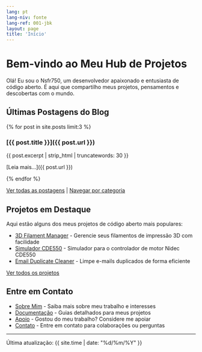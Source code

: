 ```yaml
---
lang: pt
lang-niv: fonte
lang-ref: 001-jbk
layout: page
title: 'Início'
---
```


# Bem-vindo ao Meu Hub de Projetos

Olá! Eu sou o Nsfr750, um desenvolvedor apaixonado e entusiasta de código aberto. É aqui que compartilho meus projetos, pensamentos e descobertas com o mundo.

## Últimas Postagens do Blog

{% for post in site.posts limit:3 %}
### [{{ post.title }}]({{ post.url }})

{{ post.excerpt | strip_html | truncatewords: 30 }}

[Leia mais...]({{ post.url }})

{% endfor %}

[Ver todas as postagens](blog) | [Navegar por categoria](categories)

## Projetos em Destaque

Aqui estão alguns dos meus projetos de código aberto mais populares:

- [3D Filament Manager](https://github.com/Nsfr750/3D_Filament_Manager) - Gerencie seus filamentos de impressão 3D com facilidade
- [Simulador CDE550](https://github.com/Nsfr750/CDE550-sim) - Simulador para o controlador de motor Nidec CDE550
- [Email Duplicate Cleaner](https://github.com/Nsfr750/EmailDuplicateCleaner) - Limpe e-mails duplicados de forma eficiente

[Ver todos os projetos](projects)

## Entre em Contato

- [Sobre Mim](about) - Saiba mais sobre meu trabalho e interesses
- [Documentação](docs) - Guias detalhados para meus projetos
- [Apoio](support) - Gostou do meu trabalho? Considere me apoiar
- [Contato](contact) - Entre em contato para colaborações ou perguntas

---

Última atualização: {{ site.time | date: "%d/%m/%Y" }}
